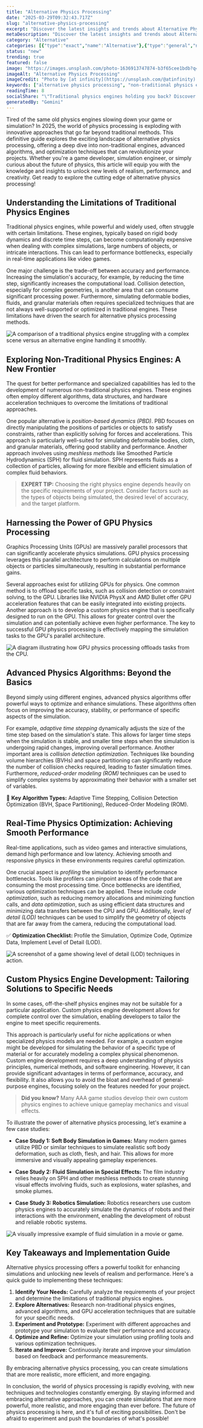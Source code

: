 ```yaml
---
title: "Alternative Physics Processing"
date: "2025-03-29T09:32:43.717Z"
slug: "alternative-physics-processing"
excerpt: "Discover the latest insights and trends about Alternative Physics Processing. This comprehensive guide covers everything you need to know about Alternative Physics Processing in 2025."
metaDescription: "Discover the latest insights and trends about Alternative Physics Processing. This comprehensive guide covers everything you need to know about Alternative..."
category: "Alternative"
categories: [{"type":"exact","name":"Alternative"},{"type":"general","name":"Computing"},{"type":"medium","name":"Parallel Processing"},{"type":"specific","name":"GPGPU Acceleration"},{"type":"niche","name":"Ray Tracing Kernels"}]
status: "new"
trending: true
featured: false
image: "https://images.unsplash.com/photo-1636913747874-b3f65cee1bdb?q=85&w=1200&fit=max&fm=webp&auto=compress"
imageAlt: "Alternative Physics Processing"
imageCredit: "Photo by [at infinity](https://unsplash.com/@atinfinity) on Unsplash"
keywords: ["alternative physics processing", "non-traditional physics engines", "physics simulation alternatives", "advanced physics algorithms", "real-time physics optimization", "GPU physics processing", "custom physics engine development", "physics engine for specific applications", "open source physics engine alternatives", "physics processing for game development"]
readingTime: 8
socialShare: "\"Traditional physics engines holding you back? Discover the power of alternative physics processing and unlock new levels of realism and performance in your simulations! #PhysicsEngine #GameDev #Simulation\""
generatedBy: "Gemini"
---
```


Tired of the same old physics engines slowing down your game or simulation? In 2025, the world of physics processing is exploding with innovative approaches that go far beyond traditional methods. This definitive guide explores the exciting landscape of alternative physics processing, offering a deep dive into non-traditional engines, advanced algorithms, and optimization techniques that can revolutionize your projects. Whether you're a game developer, simulation engineer, or simply curious about the future of physics, this article will equip you with the knowledge and insights to unlock new levels of realism, performance, and creativity. Get ready to explore the cutting edge of alternative physics processing!

## Understanding the Limitations of Traditional Physics Engines

Traditional physics engines, while powerful and widely used, often struggle with certain limitations. These engines, typically based on rigid body dynamics and discrete time steps, can become computationally expensive when dealing with complex simulations, large numbers of objects, or intricate interactions. This can lead to performance bottlenecks, especially in real-time applications like video games.

One major challenge is the trade-off between accuracy and performance. Increasing the simulation's accuracy, for example, by reducing the time step, significantly increases the computational load. Collision detection, especially for complex geometries, is another area that can consume significant processing power. Furthermore, simulating deformable bodies, fluids, and granular materials often requires specialized techniques that are not always well-supported or optimized in traditional engines. These limitations have driven the search for alternative physics processing methods.

![A comparison of a traditional physics engine struggling with a complex scene versus an alternative engine handling it smoothly.](https://images.unsplash.com/photo-1467779009031-53938b78ca38?q=85&w=1200&fit=max&fm=webp&auto=compress)

## Exploring Non-Traditional Physics Engines: A New Frontier

The quest for better performance and specialized capabilities has led to the development of numerous non-traditional physics engines. These engines often employ different algorithms, data structures, and hardware acceleration techniques to overcome the limitations of traditional approaches.

One popular alternative is *position-based dynamics (PBD)*. PBD focuses on directly manipulating the positions of particles or objects to satisfy constraints, rather than explicitly solving for forces and accelerations. This approach is particularly well-suited for simulating deformable bodies, cloth, and granular materials, offering good stability and performance. Another approach involves using *meshless methods* like Smoothed Particle Hydrodynamics (SPH) for fluid simulation. SPH represents fluids as a collection of particles, allowing for more flexible and efficient simulation of complex fluid behaviors.

> **EXPERT TIP:** Choosing the right physics engine depends heavily on the specific requirements of your project. Consider factors such as the types of objects being simulated, the desired level of accuracy, and the target platform.

## Harnessing the Power of GPU Physics Processing

Graphics Processing Units (GPUs) are massively parallel processors that can significantly accelerate physics simulations. GPU physics processing leverages this parallel architecture to perform calculations on multiple objects or particles simultaneously, resulting in substantial performance gains.

Several approaches exist for utilizing GPUs for physics. One common method is to offload specific tasks, such as collision detection or constraint solving, to the GPU. Libraries like NVIDIA PhysX and AMD Bullet offer GPU acceleration features that can be easily integrated into existing projects. Another approach is to develop a custom physics engine that is specifically designed to run on the GPU. This allows for greater control over the simulation and can potentially achieve even higher performance. The key to successful GPU physics processing is effectively mapping the simulation tasks to the GPU's parallel architecture.

![A diagram illustrating how GPU physics processing offloads tasks from the CPU.](https://images.unsplash.com/photo-1487875961445-47a00398c267?q=85&w=1200&fit=max&fm=webp&auto=compress)

## Advanced Physics Algorithms: Beyond the Basics

Beyond simply using different engines, advanced physics algorithms offer powerful ways to optimize and enhance simulations. These algorithms often focus on improving the accuracy, stability, or performance of specific aspects of the simulation.

For example, *adaptive time stepping* dynamically adjusts the size of the time step based on the simulation's state. This allows for larger time steps when the simulation is stable, and smaller time steps when the simulation is undergoing rapid changes, improving overall performance. Another important area is *collision detection optimization*. Techniques like bounding volume hierarchies (BVHs) and space partitioning can significantly reduce the number of collision checks required, leading to faster simulation times. Furthermore, *reduced-order modeling (ROM)* techniques can be used to simplify complex systems by approximating their behavior with a smaller set of variables.

🔑 **Key Algorithm Types:** Adaptive Time Stepping, Collision Detection Optimization (BVH, Space Partitioning), Reduced-Order Modeling (ROM).

## Real-Time Physics Optimization: Achieving Smooth Performance

Real-time applications, such as video games and interactive simulations, demand high performance and low latency. Achieving smooth and responsive physics in these environments requires careful optimization.

One crucial aspect is *profiling* the simulation to identify performance bottlenecks. Tools like profilers can pinpoint areas of the code that are consuming the most processing time. Once bottlenecks are identified, various optimization techniques can be applied. These include *code optimization*, such as reducing memory allocations and minimizing function calls, and *data optimization*, such as using efficient data structures and minimizing data transfers between the CPU and GPU. Additionally, *level of detail (LOD)* techniques can be used to simplify the geometry of objects that are far away from the camera, reducing the computational load.

✅ **Optimization Checklist:** Profile the Simulation, Optimize Code, Optimize Data, Implement Level of Detail (LOD).

![A screenshot of a game showing level of detail (LOD) techniques in action.](https://images.unsplash.com/photo-1417144527634-653e3dec77b2?q=85&w=1200&fit=max&fm=webp&auto=compress)

## Custom Physics Engine Development: Tailoring Solutions to Specific Needs

In some cases, off-the-shelf physics engines may not be suitable for a particular application. Custom physics engine development allows for complete control over the simulation, enabling developers to tailor the engine to meet specific requirements.

This approach is particularly useful for niche applications or when specialized physics models are needed. For example, a custom engine might be developed for simulating the behavior of a specific type of material or for accurately modeling a complex physical phenomenon. Custom engine development requires a deep understanding of physics principles, numerical methods, and software engineering. However, it can provide significant advantages in terms of performance, accuracy, and flexibility. It also allows you to avoid the bloat and overhead of general-purpose engines, focusing solely on the features needed for your project.

> **Did you know?** Many AAA game studios develop their own custom physics engines to achieve unique gameplay mechanics and visual effects.



To illustrate the power of alternative physics processing, let's examine a few case studies:

*   **Case Study 1: Soft Body Simulation in Games:** Many modern games utilize PBD or similar techniques to simulate realistic soft body deformation, such as cloth, flesh, and hair. This allows for more immersive and visually appealing gameplay experiences.

*   **Case Study 2: Fluid Simulation in Special Effects:** The film industry relies heavily on SPH and other meshless methods to create stunning visual effects involving fluids, such as explosions, water splashes, and smoke plumes.

*   **Case Study 3: Robotics Simulation:** Robotics researchers use custom physics engines to accurately simulate the dynamics of robots and their interactions with the environment, enabling the development of robust and reliable robotic systems.

![A visually impressive example of fluid simulation in a movie or game.](https://images.unsplash.com/photo-1707510917424-2d66055df14d?q=85&w=1200&fit=max&fm=webp&auto=compress)

## Key Takeaways and Implementation Guide

Alternative physics processing offers a powerful toolkit for enhancing simulations and unlocking new levels of realism and performance. Here's a quick guide to implementing these techniques:

1.  **Identify Your Needs:** Carefully analyze the requirements of your project and determine the limitations of traditional physics engines.
2.  **Explore Alternatives:** Research non-traditional physics engines, advanced algorithms, and GPU acceleration techniques that are suitable for your specific needs.
3.  **Experiment and Prototype:** Experiment with different approaches and prototype your simulation to evaluate their performance and accuracy.
4.  **Optimize and Refine:** Optimize your simulation using profiling tools and various optimization techniques.
5.  **Iterate and Improve:** Continuously iterate and improve your simulation based on feedback and performance measurements.

By embracing alternative physics processing, you can create simulations that are more realistic, more efficient, and more engaging.

In conclusion, the world of physics processing is rapidly evolving, with new techniques and technologies constantly emerging. By staying informed and embracing alternative approaches, you can create simulations that are more powerful, more realistic, and more engaging than ever before. The future of physics processing is here, and it's full of exciting possibilities. Don't be afraid to experiment and push the boundaries of what's possible!
